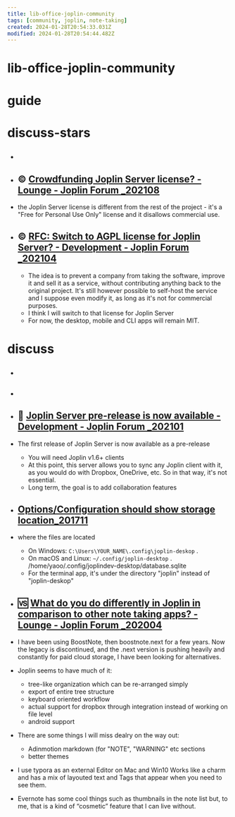 ```yaml
---
title: lib-office-joplin-community
tags: [community, joplin, note-taking]
created: 2024-01-28T20:54:33.031Z
modified: 2024-01-28T20:54:44.482Z
---
```


# lib-office-joplin-community

# guide

# discuss-stars
- ## 

- ## ©️ [Crowdfunding Joplin Server license? - Lounge - Joplin Forum _202108](https://discourse.joplinapp.org/t/crowdfunding-joplin-server-license/19891?page=2)
- the Joplin Server license is different from the rest of the project - it's a "Free for Personal Use Only" license and it disallows commercial use.

- ## ©️ [RFC: Switch to AGPL license for Joplin Server? - Development - Joplin Forum _202104](https://discourse.joplinapp.org/t/rfc-switch-to-agpl-license-for-joplin-server/16529)
  - The idea is to prevent a company from taking the software, improve it and sell it as a service, without contributing anything back to the original project. It's still however possible to self-host the service and I suppose even modify it, as long as it's not for commercial purposes.
  - I think I will switch to that license for Joplin Server
  - For now, the desktop, mobile and CLI apps will remain MIT.

# discuss
- ## 

- ## 

- ## 🚀 [Joplin Server pre-release is now available - Development - Joplin Forum _202101](https://discourse.joplinapp.org/t/joplin-server-pre-release-is-now-available/13605)
- The first release of Joplin Server is now available as a pre-release
  - You will need Joplin v1.6+ clients
  - At this point, this server allows you to sync any Joplin client with it, as you would do with Dropbox, OneDrive, etc. So in that way, it's not essential. 
  - Long term, the goal is to add collaboration features

- ## [Options/Configuration should show storage location_201711](https://github.com/laurent22/joplin/issues/7)
- where the files are located
  - On Windows: `C:\Users\YOUR_NAME\.config\joplin-deskop` .
  - On macOS and Linux: `~/.config/joplin-desktop` . /home/yaoo/.config/joplindev-desktop/database.sqlite
  - For the terminal app, it's under the directory "joplin" instead of "joplin-deskop"

- ## 🆚️ [What do you do differently in Joplin in comparison to other note taking apps? - Lounge - Joplin Forum _202004](https://discourse.joplinapp.org/t/what-do-you-do-differently-in-joplin-in-comparison-to-other-note-taking-apps/7886?page=3)
- I have been using BoostNote, then boostnote.next for a few years. Now the legacy is discontinued, and the .next version is pushing heavily and constantly for paid cloud storage, I have been looking for alternatives.
- Joplin seems to have much of it:
  - tree-like organization which can be re-arranged simply
  - export of entire tree structure
  - keyboard oriented workflow
  - actual support for dropbox through integration instead of working on file level
  - android support
- There are some things I will miss dealry on the way out:
  - Adinmotion markdown (for "NOTE", "WARNING" etc sections
  - better themes

- I use typora as an external Editor on Mac and Win10 Works like a charm and has a mix of layouted text and Tags that appear when you need to see them.

- Evernote has some cool things such as thumbnails in the note list but, to me, that is a kind of “cosmetic” feature that I can live without.
